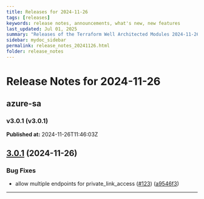 ```yaml
---
title: Releases for 2024-11-26
tags: [releases]
keywords: release notes, announcements, what's new, new features
last_updated: Jul 01, 2025
summary: "Releases of the Terraform Well Architected Modules 2024-11-26"
sidebar: mydoc_sidebar
permalink: release_notes_20241126.html
folder: release_notes
---
```


# Release Notes for 2024-11-26

## azure-sa
### v3.0.1 (v3.0.1)
**Published at:** 2024-11-26T11:46:03Z

## [3.0.1](https://github.com/CloudNationHQ/terraform-azure-sa/compare/v3.0.0...v3.0.1) (2024-11-26)


### Bug Fixes

* allow multiple endpoints for private_link_access ([#123](https://github.com/CloudNationHQ/terraform-azure-sa/issues/123)) ([a9546f3](https://github.com/CloudNationHQ/terraform-azure-sa/commit/a9546f35e0cb46313556763657aa71abfea778df))

---

